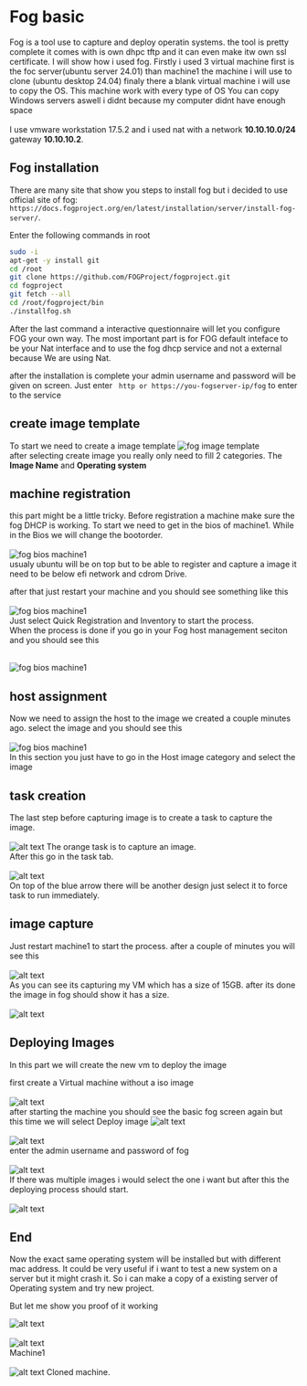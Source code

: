 # Fog basic

Fog is a tool use to capture and deploy operatin systems. the tool is pretty complete it comes with is own dhpc tftp and it can even make itw own ssl certificate. I will show how i used fog. Firstly i used 3 virtual machine first is the foc server(ubuntu server 24.01) than machine1 the machine i will use to clone (ubuntu desktop 24.04) finaly there a blank virtual machine i will use to copy the OS. This machine work with every type of OS You can copy Windows servers aswell i didnt because my computer didnt have enough space<br><br> I use vmware workstation 17.5.2 and i used nat with a network <strong>10.10.10.0/24</strong> gateway <strong>10.10.10.2</strong>.

## Fog installation
There are many site that show you steps to install fog but i decided to use official site of fog: ```https://docs.fogproject.org/en/latest/installation/server/install-fog-server/```.

Enter the following commands in root
```bash
sudo -i
apt-get -y install git
cd /root
git clone https://github.com/FOGProject/fogproject.git
cd fogproject
git fetch --all
cd /root/fogproject/bin
./installfog.sh
```

After the last command a interactive questionnaire will let you configure FOG your own way. The most important part is for FOG default inteface to be your Nat interface and to use the fog dhcp service and not a external because We are using Nat.

after the installation is complete your admin username and password will be given on screen. Just enter ```
http or https://you-fogserver-ip/fog``` to enter to the service

## create image template
To start we need to create a image template 
![fog image template](images/fogcreateimage.png)
<br>after selecting create image you really only need to fill 2 categories. The <strong> Image Name</strong> and <strong> Operating system </strong>

## machine registration 
this part might be a little tricky. Before registration a machine make sure the fog DHCP is working. To start we need to get in the bios of machine1. While in the Bios we will change the bootorder.<br><br>
![fog bios machine1](images/bootordertocaptureimage.png)
<br>usualy ubuntu will be on top but to be able to register and capture a image it need to be below efi network  and cdrom Drive.

after that just restart your machine and you should see something like this<br><br>![fog bios machine1](images/newmachine1.12.png)
<br>Just select Quick Registration and Inventory to start the process.<br> When the process is done if you go in your Fog host management seciton and you should see this<br><br>

![fog bios machine1](images/fogcreatetask1.png)

## host assignment
Now we need to assign the host to the image we created a couple minutes ago. select the image and you should see this<br><br>![fog bios machine1](images/foghostimage.png)
<br>In this section you just have to go in the Host image category and select the image

## task creation
The last step before capturing image is to create a task to capture the image.<br><br>
![alt text](images/fogcreatetask1.1.png)
The orange task is to capture an image.<br>After this go in the task tab. <br><br> ![alt text](images/forcreatetask2.png)
<br>On top of the blue arrow there will be another design just select it to force task to run immediately.

## image capture
Just restart machine1 to start the process. after a couple of minutes you will see this<br><br>![alt text](images/fogcapturevm.png)
<br>As you can see its capturing my VM which has a size of 15GB. after its done the image in fog should show it has a size.<br><br>![alt text](images/imagecaptured.png)

## Deploying Images
In this part we will create the new vm to deploy the image

first create a Virtual machine without a iso image<br><br>
![alt text](images/newmachine1.png)
<br>after starting the machine you should see the basic fog screen again but this time we will select Deploy image
![alt text](images/newmachine1.12.png)
<br><br>
![alt text](images/newmachine1.13.png)
<br>enter the admin username and password of fog<br><br>
![alt text](images/newmachine1.14.png)
<br>If there was multiple images i would select the one i want but after this the deploying process should start.<br><br>
![alt text](images/newmachinedeployingimage.png)

## End
Now the exact same operating system will be installed but with different mac address. It could be very useful if i want to test a new system on a server but it might crash it. So i can make a copy of a existing server of Operating system and try new project. 

But let me show you proof of it working

![alt text](images/newmachineinstalled1.png)
<br><br>
![alt text](images/final1.png)
<br>Machine1 <br><br>
![alt text](images/final2.png)
Cloned machine.